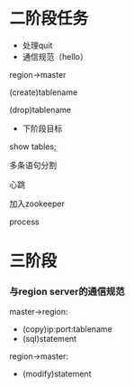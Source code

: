 # 二阶段任务

+ 处理quit
+ 通信规范（hello）

region->master

(create)tablename

(drop)tablename

+ 下阶段目标

show tables;

多条语句分割

心跳

加入zookeeper

process

# 三阶段

### 与region server的通信规范

master->region:

+ (copy)ip:port:tablename
+ (sql)statement

region->master:

+ (modify)statement


